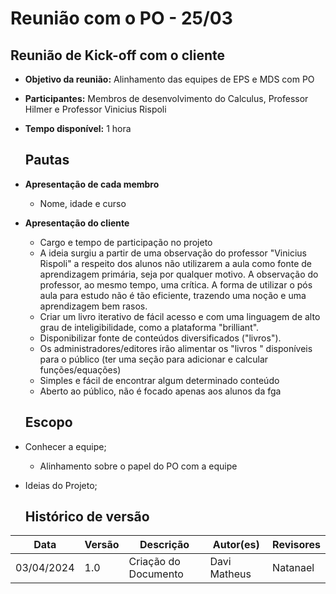 # **Reunião com o PO - 25/03**

## Reunião de Kick-off com o cliente


- **Objetivo da reunião:** Alinhamento das equipes de EPS e MDS com PO
- **Participantes:** Membros de desenvolvimento do Calculus, Professor Hilmer e Professor Vinicius Rispoli
- **Tempo disponível:** 1 hora
    
    ## **Pautas**
    
- **Apresentação de cada membro**
    - Nome, idade e curso

- **Apresentação do cliente**
    - Cargo e tempo de participação no projeto
    - A ideia surgiu a partir de uma observação do professor "Vinicius Rispoli" a respeito dos alunos não utilizarem a aula como fonte de aprendizagem primária, seja por qualquer motivo. A observação do professor, ao mesmo tempo, uma crítica. A forma de utilizar o pós aula para estudo não é tão eficiente, trazendo uma noção e uma aprendizagem bem rasos.
    - Criar um livro iterativo de fácil acesso e com uma linguagem de alto grau de inteligibilidade, como a plataforma "brilliant".
    - Disponibilizar fonte de conteúdos diversificados ("livros").
    - Os administradores/editores irão alimentar os "livros " disponíveis para  o público (ter uma seção para adicionar e calcular funções/equações)
    - Simples e fácil de encontrar algum determinado conteúdo
    - Aberto ao público, não é focado apenas aos alunos da fga


    ## **Escopo**

- Conhecer a equipe;
    - Alinhamento sobre o papel do PO com a equipe
- Ideias do Projeto;

    ## Histórico de versão
| Data | Versão | Descrição | Autor(es) | Revisores |
| ---- | ---- | ---- | ---- | ---- |
| 03/04/2024 | 1.0 | Criação do Documento | Davi Matheus | Natanael |
